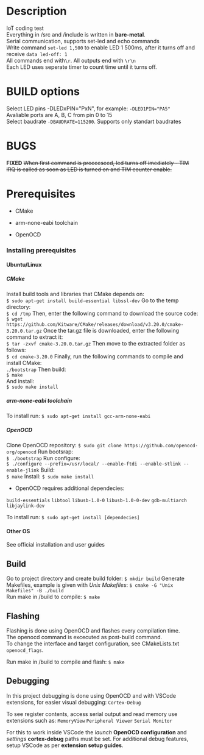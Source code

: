 # Description
IoT coding test  
Everything in /src and /include is written in **bare-metal**.  
Serial communication, supports set-led and echo commands  
Write command `set-led 1,500` to enable LED 1 500ms, after it turns off and receive `data led-off: 1`  
All commands end with`\r`. All outputs end with `\r\n`   
Each LED uses seperate timer to count time until it turns off.  
# BUILD options  
Select LED pins -DLEDxPIN="PxN", for example: `-DLED1PIN="PA5"`    
Avaliable ports are A, B, C from pin 0 to 15   
Select baudrate `-DBAUDRATE=115200`. Supports only standart baudrates  

# BUGS  
**FIXED** ~~When first command is procceseed, led turns off imediately - TIM IRQ is called as soon as LED is turned on and TIM counter enable.~~


# Prerequisites

- CMake

-  arm-none-eabi toolchain

-  OpenOCD

  

### Installing prerequisites

#### Ubuntu/Linux

##### CMake

Install build tools and libraries that CMake depends on:  
`$ sudo apt-get install build-essential libssl-dev`
Go to the temp directory:  
`$ cd /tmp`
Then, enter the following command to download the source code:  
`$ wget https://github.com/Kitware/CMake/releases/download/v3.20.0/cmake-3.20.0.tar.gz`
Once the tar.gz file is downloaded, enter the following command to extract it:  
`$ tar -zxvf cmake-3.20.0.tar.gz`
Then move to the extracted folder as follows:  
`$ cd cmake-3.20.0`
Finally, run the following commands to compile and install CMake:  
`./bootstrap`
Then  build:  
`$ make`  
And install:  
`$ sudo make install`
##### arm-none-eabi toolchain
To install run:
`$ sudo apt-get install gcc-arm-none-eabi`

##### OpenOCD
Clone OpenOCD repository:
`$ sudo git clone https://github.com/openocd-org/openocd`
Run bootsrap:  
`$ ./bootstrap`
Run configure:  
`$ ./configure --prefix=/usr/local/ --enable-ftdi --enable-stlink --enable-jlink`
Build:  
`$ make`
Install:
`$ sudo make install`

- OpenOCD requires additional dependecies:

`build-essentials`
`libtool`
`libusb-1.0-0`
`libusb-1.0-0-dev`
`gdb-multiarch`
`libjaylink-dev`

To install run:
`$ sudo apt-get install [dependecies]`

#### Other OS

See official installation and user guides

  

## Build
Go to project directory and create build folder:
`$ mkdir build`
Generate Makefiles, example is given with *Unix Makefiles*:
`$ cmake -G "Unix Makefiles" -B ./build`  
Run make in /build to compile:
`$ make`
  

## Flashing
Flashing is done using OpenOCD and flashes every compilation time.  
The openocd command is excecuted as post-build command.  
To change the interface and target configuration, see CMakeLists.txt `openocd_flags`.  

Run make in /build to compile and flash:
`$ make`

## Debugging
In this project debugging is done using OpenOCD and with VSCode extensions, for easier visual debugging: 
`Cortex-Debug`

To see register contents, access serial output and read memory use extensions such as: 
`MemoryView`
`Peripheral Viewer`
`Serial Monitor`
  
  For this to work inside VSCode the *launch* **OpenOCD configuration** and *settings* **cortex-debug** paths must be set.
For additional debug features, setup VSCode as per **extension setup guides**.

